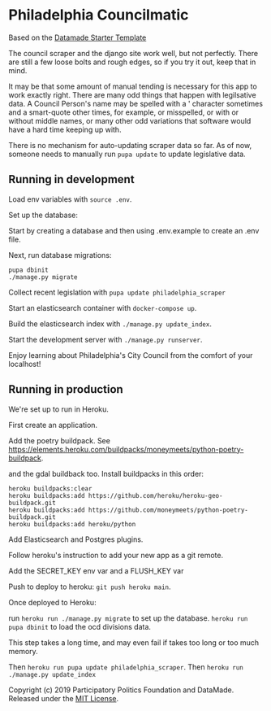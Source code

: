 # Philadelphia Councilmatic

Based on the [Datamade Starter Template](https://github.com/datamade/councilmatic-starter-template)

The council scraper and the django site work well, but not perfectly. There are still a few loose bolts and rough edges, so if you try it out, keep that in mind. 

It may be that some amount of manual tending is necessary for this app to work exactly right. There are many odd things that happen with legilsative data. A Council Person's name may be spelled with a ' character sometimes and a smart-quote other times, for example, or misspelled, or with or without middle names, or many other odd variations that software would have a hard time keeping up with. 

There is no mechanism for auto-updating scraper data so far. As of now, someone needs to manually run `pupa update` to update legislative data.


## Running in development

Load env variables with `source .env`.

Set up the database:

Start by creating a database and then using .env.example to create an .env file.

Next, run database migrations:
```
pupa dbinit
./manage.py migrate
```

Collect recent legislation with `pupa update philadelphia_scraper`

Start an elasticsearch container with `docker-compose up`.

Build the elasticsearch index with `./manage.py update_index`. 

Start the development server with `./manage.py runserver`.

Enjoy learning about Philadelphia's City Council from the comfort of your localhost!

## Running in production

We're set up to run in Heroku.

First create an application. 

Add the poetry buildpack. See https://elements.heroku.com/buildpacks/moneymeets/python-poetry-buildpack.

and the gdal buildback too. Install buildpacks in this order: 



```
heroku buildpacks:clear
heroku buildpacks:add https://github.com/heroku/heroku-geo-buildpack.git
heroku buildpacks:add https://github.com/moneymeets/python-poetry-buildpack.git
heroku buildpacks:add heroku/python
```



Add Elasticsearch and Postgres plugins.

Follow heroku's instruction to add your new app as a git remote. 

Add the SECRET\_KEY env var and a FLUSH\_KEY var

Push to deploy to heroku: `git push heroku main`.

Once deployed to Heroku:

run `heroku run ./manage.py migrate` to set up the database.
`heroku run pupa dbinit` to load the ocd divisions data.

This step takes a long time, and may even fail if takes too long or too much memory.

Then `heroku run pupa update philadelphia_scraper`.
Then `heroku run ./manage.py update_index`




Copyright (c) 2019 Participatory Politics Foundation and DataMade. Released under the [MIT License](https://github.com/datamade/councilmatic-starter-template/blob/master/LICENSE).
